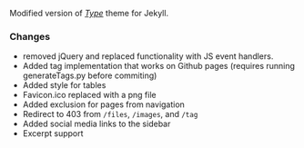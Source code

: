 Modified version of [*Type*](https://github.com/aspirethemes/type) theme for Jekyll.

### Changes

- removed jQuery and replaced functionality with JS event handlers.
- Added tag implementation that works on Github pages (requires running generateTags.py before commiting)
- Added style for tables
- Favicon.ico replaced with a png file
- Added exclusion for pages from navigation
- Redirect to 403 from `/files`, `/images`, and `/tag`
- Added social media links to the sidebar
- Excerpt support